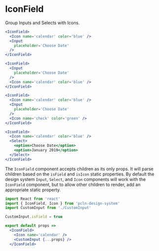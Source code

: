 
# IconField

Group Inputs and Selects with Icons.

```.jsx
<IconField>
  <Icon name='calendar' color='blue' />
  <Input
    placeholder='Choose Date'
  />
</IconField>
```

```.jsx
<IconField>
  <Input
    placeholder='Choose Date'
  />
  <Icon name='calendar' color='blue' />
</IconField>
```

```.jsx
<IconField>
  <Icon name='calendar' color='blue' />
  <Input
    placeholder='Choose Date'
  />
  <Icon name='check' color='green' />
</IconField>
```

```.jsx
<IconField>
  <Icon name='calendar' color='blue' />
  <Select>
    <option>Choose Date</option>
    <option>January 2019</option>
  </Select>
</IconField>
```

The `IconField` component accepts children as its only props.
It will parse children based on the `isField` and `isIcon` static properties.
By default the design system `Input`, `Select`, and `Icon` components will work with the `IconField` component, but to allow other children to render, add an appropriate static property.

```jsx
import React from 'react'
import { IconField, Icon } from 'pcln-design-system'
import CustomInput from './CustomInput'

CustomInput.isField = true

export default props =>
  <IconField>
    <Icon name='calendar' />
    <CustomInput {...props} />
  </IconField>
```
